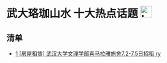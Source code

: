 # 武大珞珈山水 十大热点话题 <img src="https://file.ipadown.com/tophub/assets/images/media/bbs.whu.edu.cn.png_50x50.png" width="30" alt="Logo"></img>

## 清单

* [1 [房屋租赁] 武汉大学文理学部喜马拉雅旅舍7.2-7.5日招租 ry](http://bbs.whu.edu.cn/bbstcon.php?board=House&gid=91925)
